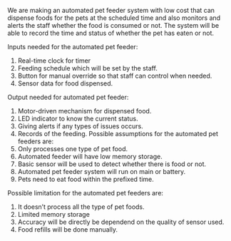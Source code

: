 We are making an automated pet feeder system with low cost that can dispense foods for the pets at the scheduled time and also monitors and alerts the staff whether the food is consumed or not. The system will be able to record the time and status of whether the pet has eaten or not.

Inputs needed for the automated pet feeder:
1.	Real-time clock for timer
2.	Feeding schedule which will be set by the staff.
3.	Button for manual override so that staff can control when needed.
4.	Sensor data for food dispensed.

Output needed for automated pet feeder:
1.	Motor-driven mechanism for dispensed food.
2.	LED indicator to know the current status.
3.	Giving alerts if any types of issues occurs.
4.	Records of the feeding.
Possible assumptions for the automated pet feeders are:
1.	Only processes one type of pet food.
2.	Automated feeder will have low memory storage.
3.	Basic sensor will be used to detect whether there is food or not.
4.	Automated pet feeder system will run on main or battery.
5.	Pets need to eat food within the prefixed time.

Possible limitation for the automated pet feeders are:
1.	It doesn’t process all the type of pet foods.
2.	Limited  memory storage 
3.	Accuracy will be directly be dependend on the quality of sensor used.
4.	Food refills will be done manually. 


